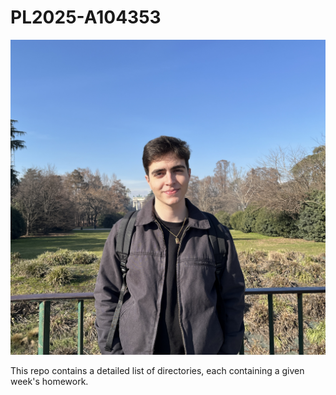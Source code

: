# PL2025-A104353

![profile picture](foto_perfil.jpg)

This repo contains a detailed list of directories, each containing a given week's homework.
